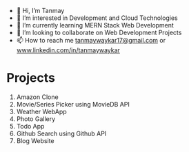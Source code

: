 - 👋 Hi, I’m Tanmay
- 👀 I’m interested in Development and Cloud Technologies
- 🌱 I’m currently learning MERN Stack Web Development 
- 💞️ I’m looking to collaborate on Web Development Projects
- 📫 How to reach me tanmaywaykar17@gmail.com or www.linkedin.com/in/tanmaywaykar

# Projects 
1. Amazon Clone
2. Movie/Series Picker using MovieDB API
3. Weather WebApp
4. Photo Gallery
5. Todo App
6. Github Search using Github API
7. Blog Website

